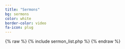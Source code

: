 ```yaml
---
title: "Sermons"
bg: sermons
color: white
border-color: video
fa-icon: plug
---
```


{% raw %} {% include sermon_list.php %} {% endraw %}

